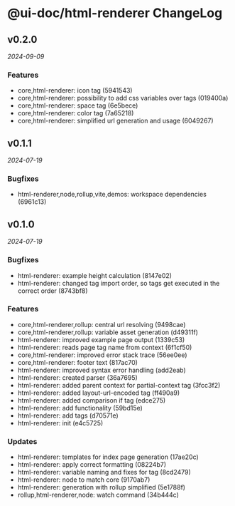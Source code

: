 # @ui-doc/html-renderer ChangeLog

## v0.2.0

_2024-09-09_

### Features

- core,html-renderer: icon tag (5941543)
- core,html-renderer: possibility to add css variables over tags (019400a)
- core,html-renderer: space tag (6e5bece)
- core,html-renderer: color tag (7a65218)
- core,html-renderer: simplified url generation and usage (6049267)

## v0.1.1

_2024-07-19_

### Bugfixes

- html-renderer,node,rollup,vite,demos: workspace dependencies (6961c13)

## v0.1.0

_2024-07-19_

### Bugfixes

- html-renderer: example height calculation (8147e02)
- html-renderer: changed tag import order, so tags get executed in the correct order (8743bf8)

### Features

- core,html-renderer,rollup: central url resolving (9498cae)
- core,html-renderer,rollup: variable asset generation (d49311f)
- html-renderer: improved example page output (1339c53)
- html-renderer: reads page tag name from context (6f1cf50)
- core,html-renderer: improved error stack trace (56ee0ee)
- core,html-renderer: footer text (817ac70)
- html-renderer: improved syntax error handling (add2eab)
- html-renderer: created parser (36a7695)
- html-renderer: added parent context for partial-context tag (3fcc3f2)
- html-renderer: added layout-url-encoded tag (ff490a9)
- html-renderer: added comparison if tag (edce275)
- html-renderer: add functionality (59bd15e)
- html-renderer: add tags (d70571e)
- html-renderer: init (e4c5725)

### Updates

- html-renderer: templates for index page generation (17ae20c)
- html-renderer: apply correct formatting (08224b7)
- html-renderer: variable naming and fixes for tag (8cd2479)
- html-renderer: node to match core (9170ab7)
- html-renderer: generation with rollup simplified (5e1788f)
- rollup,html-renderer,node: watch command (34b444c)
